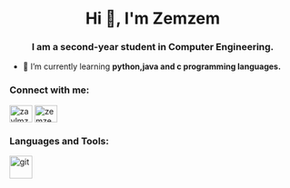 <h1 align="center">Hi 👋, I'm Zemzem</h1>
<h3 align="center">I am a second-year student in Computer Engineering.</h3>

- 🌱 I’m currently learning **python,java and c programming languages.**

<h3 align="left">Connect with me:</h3>
<p align="left">
<a href="https://linkedin.com/in/zaylmzdr" target="blank"><img align="center" src="https://raw.githubusercontent.com/rahuldkjain/github-profile-readme-generator/master/src/images/icons/Social/linked-in-alt.svg" alt="zaylmzdr" height="30" width="40" /></a>
<a href="https://www.hackerrank.com/zemzemaylmzdr" target="blank"><img align="center" src="https://raw.githubusercontent.com/rahuldkjain/github-profile-readme-generator/master/src/images/icons/Social/hackerrank.svg" alt="zemzemaylmzdr" height="30" width="40" /></a>
</p>

<h3 align="left">Languages and Tools:</h3>
<p align="left"> <a href="https://git-scm.com/" target="_blank" rel="noreferrer"> <img src="https://www.vectorlogo.zone/logos/git-scm/git-scm-icon.svg" alt="git" width="40" height="40"/> </a> </p>

